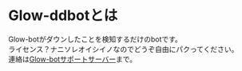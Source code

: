 # Glow-ddbotとは
Glow-botがダウンしたことを検知するだけのbotです。  
ライセンス？ナニソレオイシイノなのでどうぞ自由にパクってください。  
連絡は[Glow-botサポートサーバー](https://glow-bot.com/support)まで。